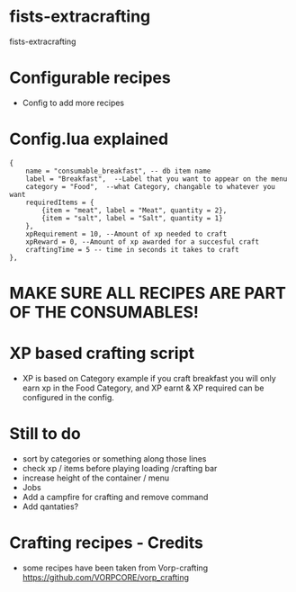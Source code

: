 # fists-extracrafting
fists-extracrafting

# Configurable recipes
- Config to add more recipes

# Config.lua explained
    { 
        name = "consumable_breakfast", -- db item name
        label = "Breakfast",  --Label that you want to appear on the menu
        category = "Food",  --what Category, changable to whatever you want
        requiredItems = { 
            {item = "meat", label = "Meat", quantity = 2},  
            {item = "salt", label = "Salt", quantity = 1} 
        }, 
        xpRequirement = 10, --Amount of xp needed to craft
        xpReward = 0, --Amount of xp awarded for a succesful craft
        craftingTime = 5 -- time in seconds it takes to craft
    },

# MAKE SURE ALL RECIPES ARE PART OF THE CONSUMABLES!

# XP based crafting script
- XP is based on Category example if you craft breakfast you will only earn xp in the Food Category, and XP earnt & XP required can be configured in the config.

# Still to do
- sort by categories or something along those lines
- check xp / items before playing loading /crafting bar
- increase height of the container / menu
- Jobs
- Add a campfire for crafting and remove command
- Add qantaties?

# Crafting recipes - Credits
- some recipes have been taken from Vorp-crafting https://github.com/VORPCORE/vorp_crafting
